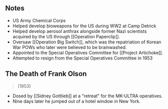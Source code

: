 ## Notes
- US Army Chemical Corps
- Helped develop bioweapons for the US during WW2 at Camp Detrick
- Helped develop aerosol anthrax alongside former Nazi scientists acquired by the US through [[Operation Paperclip]].
- Oversaw [[Operation Big Switch]], which was the repatriation of Korean War POWs who later were believed to be brainwashed.
- Appointed to the Special Operatives Committee for [[Project Artichoke]].
- Attempted to resign from the Special Operatives Committee in 1953
## The Death of Frank Olson
> (1953)

- Dosed by [[Sidney Gottlieb]] at a "retreat" for the MK-ULTRA operatives.
- Nine days later he jumped out of a hotel window in New York.